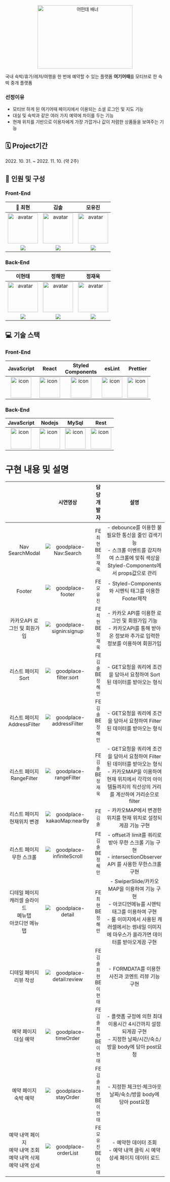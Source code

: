 <div align="center"><img width="300" height="200" alt="어떤데  배너" src="https://user-images.githubusercontent.com/101626477/202843748-5c2eb570-b9af-4137-a58e-d404919ab74b.png"></div>

국내 숙박/휴가/레저/여행을 한 번에 예약할 수 있는 플랫폼 <b>여기어때</b>를 모티브로 한 숙박 중개 플랫폼
### 선정이유
- 모티브 하게 된 여기어때 페이지에서 이용되는 소셜 로그인 및 지도 기능
- 대실 및 숙박과 같은 여러 가지 예약에 차이를 두는 기능
- 현재 위치를 기반으로 이용자에게 가장 가깝거나 값이 저렴한 상품들을 보여주는 기능

## 🗓 Project기간
<span>2022. 10. 31. ~ 2022. 11. 10. (약 2주)</span>

## 👥 인원 및 구성
### Front-End
|👑 최현|김솔|모유진|
| :--: | :--: | :--: |
|<img width="95px" height="95px" src="https://avatars.githubusercontent.com/u/108847541?v=4" alt="avatar" />               |<img width="95px" height="95px" src="https://avatars.githubusercontent.com/u/106805946?v=4" alt="avatar" />                |<img width="95px" height="95px" src="https://avatars.githubusercontent.com/u/101626477?v=4" alt="avatar" />               |
| [<img src="https://img.shields.io/badge/GitHub-181717?style=for-the-badge&logo=GitHub&logoColor=white"/>](https://github.com/choigus98) | [<img src="https://img.shields.io/badge/GitHub-181717?style=for-the-badge&logo=GitHub&logoColor=white"/>](https://github.com/solrasido55) | [<img src="https://img.shields.io/badge/GitHub-181717?style=for-the-badge&logo=GitHub&logoColor=white"/>](https://github.com/yuzinnee) |

### Back-End
| 이현태|정해만|정재욱|
| :--: | :--: | :--: |
|<img width="95px" height="95px" src="https://avatars.githubusercontent.com/u/50650892?v=4" alt="avatar" />               |<img width="95px" height="95px" src="https://avatars.githubusercontent.com/u/107095457?v=4" alt="avatar" />                |<img width="95px" height="95px" src="https://avatars.githubusercontent.com/u/35396255?v=4" alt="avatar" />               |
| [<img src="https://img.shields.io/badge/GitHub-181717?style=for-the-badge&logo=GitHub&logoColor=white"/>](https://github.com/iflov) | [<img src="https://img.shields.io/badge/GitHub-181717?style=for-the-badge&logo=GitHub&logoColor=white"/>](https://github.com/haemong) | [<img src="https://img.shields.io/badge/GitHub-181717?style=for-the-badge&logo=GitHub&logoColor=white"/>](https://github.com/dnrdls7) |

## 💻 기술 스택

### Front-End

|JavaScript|React|Styled <br/> Components|esLint|Prettier|
| :--: | :--: | :--: | :--: | :--: |
| <img src="https://techstack-generator.vercel.app/js-icon.svg" alt="icon" width="65" height="65" /> | <img src="https://techstack-generator.vercel.app/react-icon.svg" alt="icon" width="65" height="65" /> | <img src="https://styled-components.com/logo.png" alt="icon" width="65" height="65" /> | <img src="https://techstack-generator.vercel.app/eslint-icon.svg" alt="icon" width="65" height="65" /> | <img src="https://techstack-generator.vercel.app/prettier-icon.svg" alt="icon" width="65" height="65" /> |

### Back-End

|JavaScript|Nodejs|MySql|Rest|
| :--: | :--: | :--: | :--: |
| <img src="https://techstack-generator.vercel.app/js-icon.svg" alt="icon" width="65" height="65" /> | <img src="https://techstack-generator.vercel.app/nginx-icon.svg" alt="icon" width="65" height="65" /> | <img src="https://techstack-generator.vercel.app/mysql-icon.svg" alt="icon" width="65" height="65" /> | <img src="https://techstack-generator.vercel.app/restapi-icon.svg" alt="icon" width="65" height="65" /> |

# 구현 내용 및 설명

||시연영상|담당 개발자|설명|
| :--: | :--: | :--: | :--: |
| Nav SearchModal |![goodplace-Nav:Search](https://user-images.githubusercontent.com/108847541/202904388-750034f2-8472-462c-a696-aa1c90c41673.gif)| FE<br>`최현`<br>BE<br>`정재욱` | - debounce를 이용한 불필요한 통신을 줄인 검색기능 <br>- 스크롤 이벤트를 감지하여 스크롤에 맞춰 색상을 Styled-Components에서 props값으로 관리 |
| Footer |![goodplace-footer](https://user-images.githubusercontent.com/108847541/202905287-300ed995-cc33-4d1e-a1d4-d27f29e13316.gif)| FE<br>`모유진` | - Styled-Components와 시멘틱 태그를 이용한 Footer제작 |
| 카카오API 로그인 및 회원가입 | ![goodplace-signin:signup](https://user-images.githubusercontent.com/108847541/202905404-439f68e2-6e45-423e-bf58-f1394d067de3.gif)| FE<br>`최현`<br>BE<br>`정재욱` | - 카카오 API를 이용한 로그인 및 회원가입 기능<br> - 카카오API를 통해 받아온 정보와 추가로 입력한 정보를 이용하여 회원가입 |
| 리스트 페이지<br>Sort | ![goodplace-filter:sort](https://user-images.githubusercontent.com/108847541/202957655-c8dc3e29-aa1c-423b-be47-c1e01e42c47e.gif) | FE<br>`김 솔`<br>BE<br>`정해만` | - GET요청을 쿼리에 조건을 담아서 요청하여 Sort된 데이터를 받아오는 형식 |
| 리스트 페이지<br>AddressFilter |![goodplace-addressFilter](https://user-images.githubusercontent.com/108847541/202960192-c9ddd7c0-ff28-472b-810a-9833b7db2715.gif) | FE<br>`김 솔`<br>BE<br>`정해만` | - GET요청을 쿼리에 조건을 담아서 요청하여 Filter된 데이터를 받아오는 형식 |
| 리스트 페이지<br>RangeFilter |![goodplace-rangeFilter](https://user-images.githubusercontent.com/108847541/202960460-21738e66-e998-4f3c-a186-c6733f9ce218.gif) | FE<br>`김 솔`<br>BE<br>`정재욱` | - GET요청을 쿼리에 조건을 담아서 요청하여 Filter된 데이터를 받아오는 형식<br> - 카카오MAP을 이용하여 현재 위치에서 각각의 아이템들까지의 직선상의 거리를 계산하여 거리순으로 filter |
| 리스트 페이지<br>현재위치 변경 | ![goodplace-kakaoMap:nearBy](https://user-images.githubusercontent.com/108847541/202960721-79b333e4-2233-410b-9693-bc984b8bd492.gif) | FE<br>`김 솔` | - 카카오MAP에서 변경한 위치를 현재 위치로 설정되게끔 기능 구현 |
| 리스트 페이지 <br> 무한 스크롤 | ![goodplace-infiniteScroll](https://user-images.githubusercontent.com/108847541/202960867-5682f9c3-b5dd-4820-81f8-682fbe9ad0e3.gif) | FE<br>`김 솔`<br>BE<br>`정해만` | - offset과 limit를 쿼리로 받아 무한 스크롤 기능 구현<br> - intersectionObserver API 를 사용한 무한스크롤 구현 |
| 디테일 페이지 <br> 캐러셀 슬라이드 <br> 메뉴탭 <br> 아코디언 메뉴탭 | ![goodplace-detail](https://user-images.githubusercontent.com/108847541/202962635-6ade7edb-c05a-4cbf-94b4-a984314a39a1.gif) | FE<br>`최 현`<br>BE<br>`정해만` | - SwiperSlide/카카오MAP을 이용하여 기능 구현<br> - 아코디언메뉴를 시맨틱태그를 이용하여 구현<br> - 룸 이미지에서 사용된 캐러셀에서는 썸네일 이미지에 마우스가 올라가면 데이터를 받아오게끔 구현 |
| 디테일 페이지 <br> 리뷰 작성 | ![goodplace-detail:review](https://user-images.githubusercontent.com/108847541/202965063-dc8ab18c-ab9f-40bf-857a-23ed8c0c3cc1.gif) | FE<br>`김 솔`<br>`최 현`<br>BE<br>`이현태` | - FORMDATA를 이용한 사진과 코멘트 리뷰 기능 구현
| 예약 페이지 <br> 대실 예약 | ![goodplace-timeOrder](https://user-images.githubusercontent.com/108847541/202963771-7496a939-c4f6-4565-9f4c-84fa6d57debd.gif) | FE<br>`김 솔`<br>`최 현`<br>BE<br>`이현태` | - 플랫폼 규정에 의한 최대 이용시간 4시간까지 설정되게끔 구현<br> - 지정한 날짜/시간/숙소/방을 body에 담아 post요청 |
| 예약 페이지 <br> 숙박 예약 | ![goodplace-stayOrder](https://user-images.githubusercontent.com/108847541/202964538-a8fd212f-946d-4f0f-90dd-9145d38d0ed5.gif) | FE<br>`김 솔`<br>`최 현`<br>BE<br>`이현태` | - 지정한 체크인·체크아웃날짜/숙소/방을 body에 담아 post요청  |
| 예약 내역 페이지<br> 예약 내역 조회<br>예약 내역 삭제<br>예약 내역 상세 | ![goodplace-orderList](https://user-images.githubusercontent.com/108847541/202964694-ea441049-fbf0-4301-89cb-0d02a6c274dd.gif) | FE<br>`모유진`<br>BE<br>`이현태` | - 예약한 데이터 조회<br> - 예약 내역 클릭 시 예약 상세 페이지 데이터 로드 |



